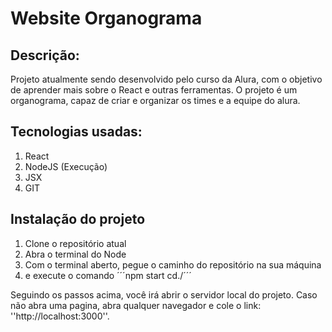 <h1> Website Organograma </h1>

<h2> Descrição: </h2>

Projeto atualmente sendo desenvolvido pelo curso da Alura, com o objetivo de aprender mais sobre o React e outras ferramentas.
O projeto é um organograma, capaz de criar e organizar os times e a equipe do alura.

<h2> Tecnologias usadas: </h2>

<ol>
<li> React </li>
<li> NodeJS (Execução) </li>
<li> JSX </li>
<li> GIT </li>
</ol>

<h2> Instalação do projeto </h2>

<ol>
<li> Clone o repositório atual</li>
<li> Abra o terminal do Node</li>
<li> Com o terminal aberto, pegue o caminho do repositório na sua máquina</li>
<li> e execute o comando ´´´npm start cd./´´´  </li>
</ol>

Seguindo os passos acima, você irá abrir o servidor local do projeto.
Caso não abra uma pagina, abra qualquer navegador e cole o link: ''http://localhost:3000''.

